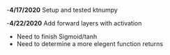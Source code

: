 -**4/17/2020** Setup and tested ktnumpy

-**4/22/2020** Add forward layers with activation
 - Need to finish Sigmoid/tanh
 - Need to determine a more elegent function returns